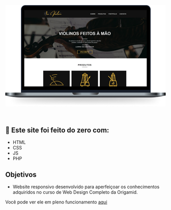 ![Cover](https://github.com/eduCarv/leviolon/blob/main/MOCKUP!.png)


<br>


## 🚀 Este site foi feito do zero com:

- HTML
- CSS
- JS
- PHP

## Objetivos

- Website responsivo desenvolvido para aperfeiçoar os conhecimentos adquiridos no curso de Web Design Completo da Origamid.

Você pode ver ele em pleno funcionamento <a href="bit.ly/leviolon-site" target="_blank">aqui<a/>
